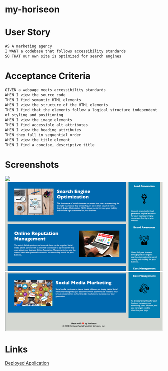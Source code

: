 # my-horiseon

# User Story

```
AS A marketing agency
I WANT a codebase that follows accessibility standards
SO THAT our own site is optimized for search engines
```

# Acceptance Criteria

```
GIVEN a webpage meets accessibility standards
WHEN I view the source code
THEN I find semantic HTML elements
WHEN I view the structure of the HTML elements
THEN I find that the elements follow a logical structure independent of styling and positioning
WHEN I view the image elements
THEN I find accessible alt attributes
WHEN I view the heading attributes
THEN they fall in sequential order
WHEN I view the title element
THEN I find a concise, descriptive title
```

# Screenshots

![](assets/images/horiseon-1.png)
![](assets/images/horiseon-2.png)
![](assets/images/horiseon-3.png)

# Links

<a href="https://courtneysacco.github.io/my-horiseon/" target="_blank">Deployed Application</a>
